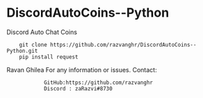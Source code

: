# DiscordAutoCoins--Python
Discord Auto Chat Coins

        git clone https://github.com/razvanghr/DiscordAutoCoins--Python.git
        pip install request
        
 
Ravan Ghilea
For any information or issues.
Contact:

                GitHub:https://github.com/razvanghr
                Discord : zaRazvi#8730
               
